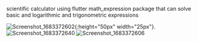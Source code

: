 scientific calculator using flutter math_expression package 
that can solve basic and logarithmic and trigonometric expressions



![Screenshot_1683372602](https://user-images.githubusercontent.com/79010097/236621547-7d8d6f3a-9854-4d12-93d1-be280c16f19d.png){:height="50px" width="25px"}.
![Screenshot_1683372640](https://user-images.githubusercontent.com/79010097/236621550-058a6834-625b-4879-89eb-2d86e85a5a5f.png) 
![Screenshot_1683372606](https://user-images.githubusercontent.com/79010097/236621554-6a70f236-7419-49a1-9cb6-3ad4304d28e3.png)
